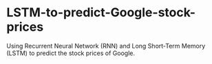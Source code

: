 # LSTM-to-predict-Google-stock-prices
Using Recurrent Neural Network (RNN) and Long Short-Term Memory (LSTM) to predict the stock prices of Google.
